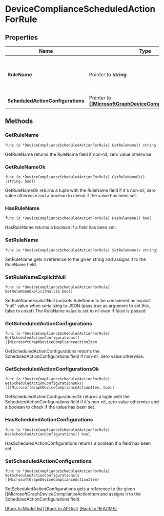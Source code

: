 # DeviceComplianceScheduledActionForRule

## Properties

Name | Type | Description | Notes
------------ | ------------- | ------------- | -------------
**RuleName** | Pointer to **string** | Name of the rule which this scheduled action applies to. | [optional] 
**ScheduledActionConfigurations** | Pointer to [**[]MicrosoftGraphDeviceComplianceActionItem**](microsoft.graph.deviceComplianceActionItem.md) |  | [optional] 

## Methods

### GetRuleName

`func (o *DeviceComplianceScheduledActionForRule) GetRuleName() string`

GetRuleName returns the RuleName field if non-nil, zero value otherwise.

### GetRuleNameOk

`func (o *DeviceComplianceScheduledActionForRule) GetRuleNameOk() (string, bool)`

GetRuleNameOk returns a tuple with the RuleName field if it's non-nil, zero value otherwise
and a boolean to check if the value has been set.

### HasRuleName

`func (o *DeviceComplianceScheduledActionForRule) HasRuleName() bool`

HasRuleName returns a boolean if a field has been set.

### SetRuleName

`func (o *DeviceComplianceScheduledActionForRule) SetRuleName(v string)`

SetRuleName gets a reference to the given string and assigns it to the RuleName field.

### SetRuleNameExplicitNull

`func (o *DeviceComplianceScheduledActionForRule) SetRuleNameExplicitNull(b bool)`

SetRuleNameExplicitNull (un)sets RuleName to be considered as explicit "null" value
when serializing to JSON (pass true as argument to set this, false to unset)
The RuleName value is set to nil even if false is passed
### GetScheduledActionConfigurations

`func (o *DeviceComplianceScheduledActionForRule) GetScheduledActionConfigurations() []MicrosoftGraphDeviceComplianceActionItem`

GetScheduledActionConfigurations returns the ScheduledActionConfigurations field if non-nil, zero value otherwise.

### GetScheduledActionConfigurationsOk

`func (o *DeviceComplianceScheduledActionForRule) GetScheduledActionConfigurationsOk() ([]MicrosoftGraphDeviceComplianceActionItem, bool)`

GetScheduledActionConfigurationsOk returns a tuple with the ScheduledActionConfigurations field if it's non-nil, zero value otherwise
and a boolean to check if the value has been set.

### HasScheduledActionConfigurations

`func (o *DeviceComplianceScheduledActionForRule) HasScheduledActionConfigurations() bool`

HasScheduledActionConfigurations returns a boolean if a field has been set.

### SetScheduledActionConfigurations

`func (o *DeviceComplianceScheduledActionForRule) SetScheduledActionConfigurations(v []MicrosoftGraphDeviceComplianceActionItem)`

SetScheduledActionConfigurations gets a reference to the given []MicrosoftGraphDeviceComplianceActionItem and assigns it to the ScheduledActionConfigurations field.


[[Back to Model list]](../README.md#documentation-for-models) [[Back to API list]](../README.md#documentation-for-api-endpoints) [[Back to README]](../README.md)


